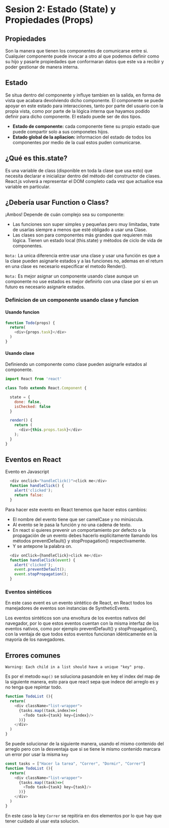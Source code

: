 # Sesion 2: Estado (State) y Propiedades (Props)
## Propiedades
Son la manera que tienen los componentes de comunicarse entre si. Cualquier componente puede invocar a otro al que podemos definir como su hijo y pasarle propiedades que conformaran datos que este va a recibir y poder gestionar de manera interna.

## Estado
Se situa dentro del componente y influye tambien en la salida, en forma de vista que acabara devolviendo dicho componente. El componente se puede apoyar en este estado para interacciones, tanto por parte del usuario con la propia vista, como por parte de la lógica interna que hayamos podido definir para dicho componente. El estado puede ser de dos tipos.
  - **Estado de componente:** cada componente tiene su propio estado que puede compartir solo a sus componetes hijos.
  - **Estado global de la apliacion:** informacion del estado de todos los componentes por medio de la cual estos puden comunicarse.

## ¿Qué es this.state?
Es una variable de class (disponible en toda la clase que usa esto) que necesita declarar e inicializar dentro del método del constructor de clases. React.js volverá a representar el DOM completo cada vez que actualice esa variable en particular.

## ¿Debería usar Function o Class?

¡Ambos! Depende de cuán complejo sea su componente:

- Las funciones son super simples y pequeñas pero muy limitadas, trate de usarlas siempre a menos que esté obligado a usar una Clase.
- Las clases son para componentes más grandes que requieren más lógica. Tienen un estado local (this.state) y métodos de ciclo de vida de componentes.

`Nota:` La unica diferencia entre usar una clase y usar una función es que a la clase pueden asignarle estados y a las funciones no, ademas en el return en una clase es necesario especificar el metodo Render().

`Nota:` Es mejor asignar un componente usando clase aunque un componente no use estados es mejor definirlo con una clase por si en un futuro es necesario asignarle estados.

### Definicion de un componente usando clase y funcion

#### Usando funcion

```javascript
function Todo(props) {
  return(
    <div>{props.task}</div>
  )
}
```
#### Usando clase
Definiendo un componente como clase pueden asignarle estados al componente.

```javascript
import React from 'react'

class Todo extends React.Component {

  state = {
    done: false,
    isChecked: false
  }

  render() {
    return (
      <div>{this.props.task}</div>
    );
  }
}
```


## Eventos en React

Evento en Javascript

```javascript
  <div onclick="handleClick()">click me</div>
  function handleClick() {
    alert('clicked');
    return false:
  }

```

Para hacer este evento en React tenemos que hacer estos cambios:

- El nombre del evento tiene que ser camelCase y no minúscula.
- Al evento se le pasa la función y no una cadena de texto.
- En react si quieres prevenir un comportamiento por defecto o la propagación de un evento debes hacerlo explícitamente llamando los métodos preventDefault() y stopPropagation() respectivamente.
- Y se antepone la palabra on.



```javascript
  <div onClick={handleClick}>click me</div>
  function handleClick(event) {
    alert('clicked');
    event.preventDefault();
    event.stopPropagation();
  }
```

### Eventos sintéticos
En este caso event es un evento sintético de React, en React todos los manejadores de eventos son instancias de SyntheticEvents.

Los eventos sintéticos son una envoltura de los eventos nativos del navegador, por lo que estos eventos cuentan con la misma interfaz de los eventos nativos, como por ejemplo preventDefault() y stopPropagation(), con la ventaja de que todos estos eventos funcionan idénticamente en la mayoría de los navegadores.


## Errores comunes
`Warning: Each child in a list should have a unique "key" prop.`

Es por el metodo `map()` se soluciona pasandole en key el index del map de la siguiente manera, esto para que react sepa que indece del arreglo es y no tenga que repintar todo.

```javascript
function TodoList (){
  return(
    <div className="list-wrapper">
      {tasks.map((task,index)=>(
        <Todo task={task} key={index}/>
      ))}
    </div>
  )
}
```

Se puede solucionar de la siguiente manera, usando el mismo contenido del arreglo pero con la desventaja que si se tiene le mismo contenido marcara un error por usar la misma `key`

```javascript
const tasks = ["Hacer la tarea", "Correr", "Dormir", "Correr"]
function TodoList (){
  return(
    <div className="list-wrapper">
      {tasks.map((task)=>(
        <Todo task={task} key={task}/>
      ))}
    </div>
  )
}
```
En este caso la key `Correr` se repitiria en dos elementos por lo que hay que tener cuidado al usar esta solucion.